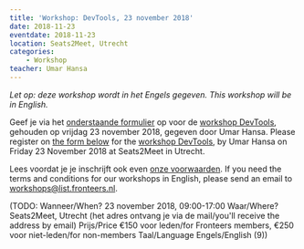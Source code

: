 ```yaml
---
title: 'Workshop: DevTools, 23 november 2018'
date: 2018-11-23
eventdate: 2018-11-23
location: Seats2Meet, Utrecht
categories:
    - Workshop
teacher: Umar Hansa
---
```


_Let op: deze workshop wordt in het Engels gegeven. This workshop will be in English._

Geef je via het [onderstaande formulier](#formulier-1) op voor de [workshop DevTools](/workshops/devtools-with-umar-hansa), gehouden op vrijdag 23 november 2018, gegeven door Umar Hansa.
Please register on [the form below](#formulier-1) for the [workshop DevTools](/workshops/devtools-with-umar-hansa), by Umar Hansa on Friday 23 November 2018 at Seats2Meet in Utrecht.

Lees voordat je je inschrijft ook even [onze voorwaarden](/workshops/voor-deelnemers).
If you need the terms and conditions for our workshops in English, please send an email to [workshops@list.fronteers.nl](mailto:workshops@fronteers.nl).

(TODO: Wanneer/When?
23 november 2018, 09:00-17:00
Waar/Where?
Seats2Meet, Utrecht (het adres ontvang je via de mail/you'll receive the address by email)
Prijs/Price
€150 voor leden/for Fronteers members, €250 voor niet-leden/for non-members
Taal/Language
Engels/English (9))
